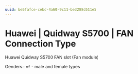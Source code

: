 ```yaml
---
uuid: be5fafce-cebd-4a60-9c11-be3288d511e5
---
```

# Huawei | Quidway S5700 | FAN Connection Type

Huawei Quidway S5700 FAN slot (Fan module)

Genders
: `mf` - male and female types
